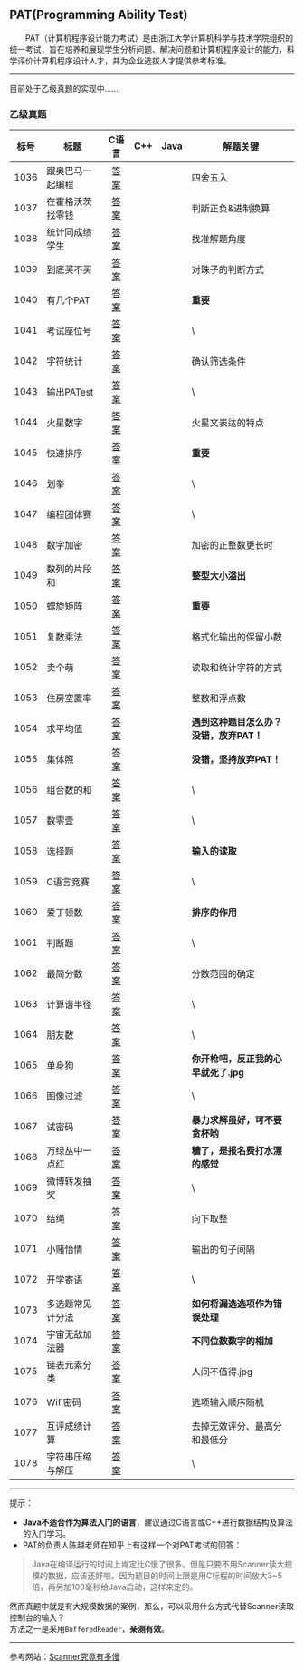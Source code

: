 ## PAT(Programming Ability Test)  
　　PAT（计算机程序设计能力考试）是由浙江大学计算机科学与技术学院组织的统一考试，旨在培养和展现学生分析问题、解决问题和计算机程序设计的能力，科学评价计算机程序设计人才，并为企业选拔人才提供参考标准。

---
目前处于乙级真题的实现中……
### 乙级真题

| 标号 | 标题 | C语言 |    C++  |  Java  | 解题关键 |
| ---- | ---- | :----: | :----: | :----: | ---- |
| 1036 | 跟奥巴马一起编程 | [答案](/BasicLevel/C语言/1036.%20跟奥巴马一起编程.md) | | | 四舍五入 |
| 1037 | 在霍格沃茨找零钱 | [答案](/BasicLevel/C语言/1037.%20在霍格沃茨找零钱.md) | | | 判断正负&进制换算 |
| 1038 | 统计同成绩学生 | [答案](/BasicLevel/C语言/1038.%20统计同成绩学生.md) | | | 找准解题角度 |
| 1039 | 到底买不买 | [答案](/BasicLevel/C语言/1039.%20到底买不买.md) | | | 对珠子的判断方式 |
| 1040 | 有几个PAT | [答案](/BasicLevel/C语言/1040.%20有几个PAT.md) | | | **重要** |
| 1041 | 考试座位号 | [答案](/BasicLevel/C语言/1041.%20考试座位号.md) | | | \ |
| 1042 | 字符统计 | [答案](/BasicLevel/C语言/1042.%20字符统计.md) | | | 确认筛选条件 |
| 1043 | 输出PATest | [答案](/BasicLevel/C语言/1043.%20输出PATest.md) | | | \ |
| 1044 | 火星数字 | [答案](/BasicLevel/C语言/1044.%20火星数字.md) | | | 火星文表达的特点 |
| 1045 | 快速排序 | [答案](/BasicLevel/C语言/1045.%20快速排序.md) | | | **重要** |
| 1046 | 划拳 | [答案](/BasicLevel/C语言/1046.%20划拳.md) | | | \ |
| 1047 | 编程团体赛 | [答案](/BasicLevel/C语言/1047.%20编程团体赛.md) | | | \ |
| 1048 | 数字加密 | [答案](/BasicLevel/C语言/1048.%20数字加密.md) | | | 加密的正整数更长时 |
| 1049 | 数列的片段和 | [答案](/BasicLevel/C语言/1049.%20数列的片段和.md) | | | **整型大小溢出** |
| 1050 | 螺旋矩阵 | [答案](/BasicLevel/C语言/1050.%20螺旋矩阵.md) | | | **重要** |
| 1051 | 复数乘法 | [答案](/BasicLevel/C语言/1051.%20复数乘法.md) | | | 格式化输出的保留小数 |
| 1052 | 卖个萌 | [答案](/BasicLevel/C语言/1052.%20卖个萌.md) | | | 读取和统计字符的方式 |
| 1053 | 住房空置率 | [答案](/BasicLevel/C语言/1053.%20住房空置率.md) | | | 整数和浮点数 |
| 1054 | 求平均值 | [答案](/BasicLevel/C语言/1054.%20求平均值.md) | | | **遇到这种题目怎么办？没错，放弃PAT！** |
| 1055 | 集体照 | [答案](/BasicLevel/C语言/1055.%20集体照.md) | | | **没错，坚持放弃PAT！** |
| 1056 | 组合数的和 | [答案](/BasicLevel/C语言/1056.%20组合数的和.md) | | | \ |
| 1057 | 数零壹 | [答案](/BasicLevel/C语言/1057.%20数零壹.md) | | | \ |
| 1058 | 选择题 | [答案](/BasicLevel/C语言/1058.%20选择题.md) | | | **输入的读取** |
| 1059 | C语言竞赛 | [答案](/BasicLevel/C语言/1059.%20C语言竞赛.md) | | | \ |
| 1060 | 爱丁顿数 | [答案](/BasicLevel/C语言/1060.%20爱丁顿数.md) | | | **排序的作用** |
| 1061 | 判断题 | [答案](/BasicLevel/C语言/1061.%20判断题.md) | | | \ |
| 1062 | 最简分数 | [答案](/BasicLevel/C语言/1062.%20最简分数.md) | | | 分数范围的确定 |
| 1063 | 计算谱半径 | [答案](/BasicLevel/C语言/1063.%20计算谱半径.md) | | | \ |
| 1064 | 朋友数 | [答案](/BasicLevel/C语言/1064.%20朋友数.md) | | | \ |
| 1065 | 单身狗 | [答案](/BasicLevel/C语言/1065.%20单身狗.md) | | | **你开枪吧，反正我的心早就死了.jpg** |
| 1066 | 图像过滤 | [答案](/BasicLevel/C语言/1066.%20图像过滤.md) | | | \ |
| 1067 | 试密码 | [答案](/BasicLevel/C语言/1067.%20试密码.md) | | | **暴力求解虽好，可不要贪杯哟** |
| 1068 | 万绿丛中一点红 | [答案](/BasicLevel/C语言/1068.%20万绿丛中一点红.md) | | | **糟了，是报名费打水漂的感觉** |
| 1069 | 微博转发抽奖 | [答案](/BasicLevel/C语言/1069.%20微博转发抽奖.md) | | | \ |
| 1070 | 结绳 | [答案](/BasicLevel/C语言/1070.%20结绳.md) | | | 向下取整 |
| 1071 | 小赌怡情 | [答案](/BasicLevel/C语言/1071.%20小赌怡情.md) | | | 输出的句子间隔 |
| 1072 | 开学寄语 | [答案](/BasicLevel/C语言/1072.%20开学寄语.md) | | | \ |
| 1073 | 多选题常见计分法 | [答案](/BasicLevel/C语言/1073.%20多选题常见计分法.md) | | | **如何将漏选选项作为错误处理** |
| 1074 | 宇宙无敌加法器 | [答案](/BasicLevel/C语言/1074.%20宇宙无敌加法器.md) | | | **不同位数数字的相加** |
| 1075 | 链表元素分类 | [答案](/BasicLevel/C语言/1075.%20链表元素分类.md) | | | 人间不值得.jpg |
| 1076 | Wifi密码 | [答案](/BasicLevel/C语言/1076.%20Wifi密码.md) | | | 选项输入顺序随机 |
| 1077 | 互评成绩计算 | [答案](/BasicLevel/C语言/1077.%20互评成绩计算.md) | | | 去掉无效评分、最高分和最低分 |
| 1078 | 字符串压缩与解压 | [答案](/BasicLevel/C语言/1078.%20字符串压缩与解压.md) | | | \ |


---
提示：
- **Java不适合作为算法入门的语言**，建议通过C语言或C++进行数据结构及算法的入门学习。
- PAT的负责人陈越老师在知乎上有这样一个对PAT考试的回答：
>Java在编译运行的时间上肯定比C慢了很多。但是只要不用Scanner读大规模的数据，应该还好啦。因为题目的时间上限是用C标程的时间放大3~5倍，再另加100毫秒给Java启动，这样来定的。

然而真题中就是有大规模数据的案例，那么，可以采用什么方式代替Scanner读取控制台的输入？  
方法之一是采用`BufferedReader`，**亲测有效**。  

---
参考网站：[Scanner究竟有多慢](https://www.cpe.ku.ac.th/~jim/java-io.html)